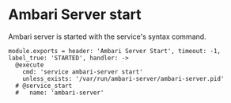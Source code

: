 
# Ambari Server start

Ambari server is started with the service's syntax command.

    module.exports = header: 'Ambari Server Start', timeout: -1, label_true: 'STARTED', handler: ->
      @execute
        cmd: 'service ambari-server start'
        unless_exists: '/var/run/ambari-server/ambari-server.pid'
      # @service_start
      #   name: 'ambari-server'
